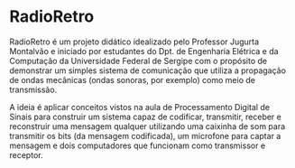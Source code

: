 # RadioRetro

RadioRetro é um projeto didático idealizado pelo Professor Jugurta Montalvão e iniciado por estudantes do Dpt. de Engenharia Elétrica e da Computação da Universidade Federal de Sergipe com o propósito de demonstrar um simples sistema de comunicação que utiliza a propagação de ondas mecânicas (ondas sonoras, por exemplo) como meio de transmissão.

A ideia é aplicar conceitos vistos na aula de Processamento Digital de Sinais para construir um sistema capaz de codificar, transmitir, receber e reconstruir uma mensagem qualquer utilizando uma caixinha de som para transmitir os bits (da mensagem codificada), um microfone para captar a mensagem e dois computadores que funcionam como transmissor e receptor.
